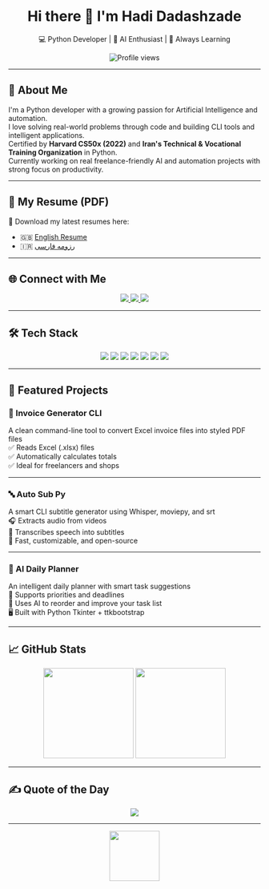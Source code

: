 <h1 align="center">Hi there 👋 I'm Hadi Dadashzade</h1>

<p align="center">
  💻 Python Developer | 🤖 AI Enthusiast | 🚀 Always Learning
</p>

<p align="center">
  <img src="https://komarev.com/ghpvc/?username=hadidadashzade&style=flat-square&color=blue" alt="Profile views" />
</p>

---

## 🧠 About Me

I'm a Python developer with a growing passion for Artificial Intelligence and automation.  
I love solving real-world problems through code and building CLI tools and intelligent applications.  
Certified by **Harvard CS50x (2022)** and **Iran's Technical & Vocational Training Organization** in Python.  
Currently working on real freelance-friendly AI and automation projects with strong focus on productivity.

---

## 📄 My Resume (PDF)

🎯 Download my latest resumes here:

- 🇬🇧 [English Resume](./HadiDadashzade_Resume_EN.pdf)  
- 🇮🇷 [رزومه فارسی](./HadiDadashzade_Resume_FA.pdf)

---

## 🌐 Connect with Me

<p align="center">
  <a href="https://linkedin.com/in/hadi-dadashzade">
    <img src="https://img.shields.io/badge/LinkedIn-blue?logo=linkedin&style=for-the-badge&logoColor=white" />
  </a>
  <a href="https://github.com/hadidadashzade">
    <img src="https://img.shields.io/badge/GitHub-000?logo=github&style=for-the-badge&logoColor=white" />
  </a>
  <a href="https://t.me/mrhadi_dev">
    <img src="https://img.shields.io/badge/Telegram-0088CC?logo=telegram&style=for-the-badge&logoColor=white" />
  </a>
</p>

---

## 🛠️ Tech Stack

<p align="center">
  <img src="https://img.shields.io/badge/Python-3776AB?logo=python&logoColor=white&style=for-the-badge" />
  <img src="https://img.shields.io/badge/Tkinter-FFB400?style=for-the-badge&logo=python&logoColor=white" />
  <img src="https://img.shields.io/badge/Django-092E20?style=for-the-badge&logo=django&logoColor=white" />
  <img src="https://img.shields.io/badge/BeautifulSoup-4B0082?style=for-the-badge&logo=python&logoColor=white" />
  <img src="https://img.shields.io/badge/OpenAI-412991?logo=openai&logoColor=white&style=for-the-badge" />
  <img src="https://img.shields.io/badge/Git-F05032?logo=git&logoColor=white&style=for-the-badge" />
  <img src="https://img.shields.io/badge/SQLite-003B57?style=for-the-badge&logo=sqlite&logoColor=white" />
</p>

---

## 🚀 Featured Projects

### 🧾 Invoice Generator CLI
A clean command-line tool to convert Excel invoice files into styled PDF files  
✅ Reads Excel (.xlsx) files  
✅ Automatically calculates totals  
✅ Ideal for freelancers and shops

---

### 🔤 Auto Sub Py
A smart CLI subtitle generator using Whisper, moviepy, and srt  
🎧 Extracts audio from videos  
📝 Transcribes speech into subtitles  
🎯 Fast, customizable, and open-source

---

### 🤖 AI Daily Planner
An intelligent daily planner with smart task suggestions  
📆 Supports priorities and deadlines  
🧠 Uses AI to reorder and improve your task list  
🖥️ Built with Python Tkinter + ttkbootstrap

---

## 📈 GitHub Stats

<p align="center">
  <img src="https://github-readme-stats.vercel.app/api?username=hadidadashzade&show_icons=true&theme=tokyonight&hide_border=true" height="180"/>
  <img src="https://github-readme-stats.vercel.app/api/top-langs/?username=hadidadashzade&layout=compact&theme=tokyonight&hide_border=true" height="180"/>
</p>

---

## ✍️ Quote of the Day

<p align="center">
  <img src="https://quotes-github-readme.vercel.app/api?type=horizontal&theme=radical" />
</p>

---

<p align="center">
  <img src="https://media.giphy.com/media/xUPGcEliCc7bETyfO8/giphy.gif" width="100" />
</p>

<!-- Designed with ❤️ by Hadi Dadashzade -->
